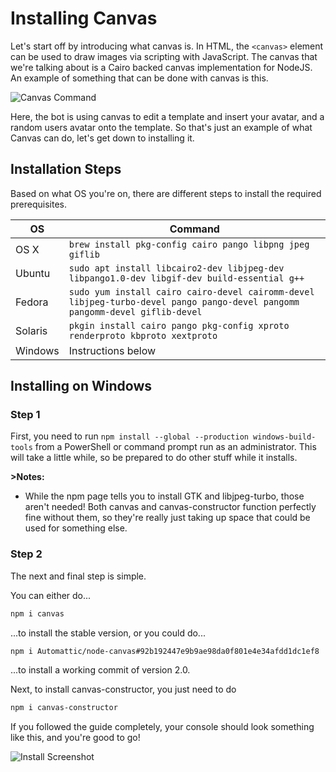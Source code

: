 # Installing Canvas

Let's start off by introducing what canvas is. In HTML, the `<canvas>` element can be used to draw images via scripting with JavaScript. The canvas that we're talking about is a Cairo backed canvas implementation for NodeJS. An example of something that can be done with canvas is this.

![Canvas Command](https://raw.githubusercontent.com/kyranet/canvasConstructor/master/guides/assets/canvas-example.png)

Here, the bot is using canvas to edit a template and insert your avatar, and a random users avatar onto the template. So that's just an example of what Canvas can do, let's get down to installing it.

## Installation Steps

Based on what OS you're on, there are different steps to install the required prerequisites.

OS | Command
----- | -----
OS X | `brew install pkg-config cairo pango libpng jpeg giflib`
Ubuntu | `sudo apt install libcairo2-dev libjpeg-dev libpango1.0-dev libgif-dev build-essential g++`
Fedora | `sudo yum install cairo cairo-devel cairomm-devel libjpeg-turbo-devel pango pango-devel pangomm pangomm-devel giflib-devel`
Solaris | `pkgin install cairo pango pkg-config xproto renderproto kbproto xextproto`
Windows | Instructions below

## Installing on Windows

### Step 1

First, you need to run `npm install --global --production windows-build-tools` from a PowerShell or command prompt run as an administrator. This will take a little while, so be prepared to do other stuff while it installs.

**>Notes:**

- While the npm page tells you to install GTK and libjpeg-turbo, those aren't needed! Both canvas and canvas-constructor function perfectly fine without them, so they're really just taking up space that could be used for something else.

### Step 2

The next and final step is simple.

You can either do...

```bash
npm i canvas
```

...to install the stable version, or you could do...

```bash
npm i Automattic/node-canvas#92b192447e9b9ae98da0f801e4e34afdd1dc1ef8
```

...to install a working commit of version 2.0.

Next, to install canvas-constructor, you just need to do

```bash
npm i canvas-constructor
```

If you followed the guide completely, your console should look something like this, and you're good to go!

![Install Screenshot](https://raw.githubusercontent.com/kyranet/canvasConstructor/master/guides/assets/installation-screenshot.png)

